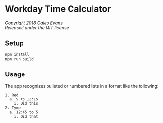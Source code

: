 # Workday Time Calculator

*Copyright 2018 Caleb Evans*  
*Released under the MIT license*

## Setup

```bash
npm install
npm run build
```

## Usage

The app recognizes bulleted or numbered lists in a format like the following:

```
1. Red
  a. 9 to 12:15
    i. Did this
2. Tyme
  a. 12:45 to 5
    i. Did that
```
